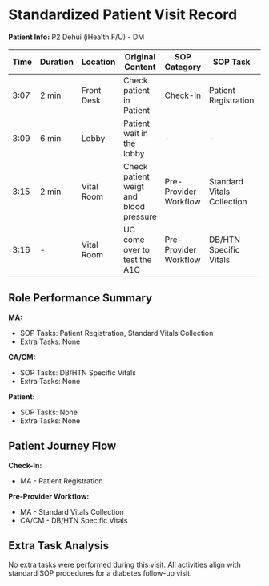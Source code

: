 # Standardized Patient Visit Record

**Patient Info:** P2 Dehui (iHealth F/U) - DM

| Time | Duration | Location | Original Content | SOP Category | SOP Task | Completed Checklist | Primary Role | Extra Task |
|------|----------|----------|------------------|--------------|----------|-------------------|--------------|------------|
| 3:07 | 2 min | Front Desk | Check patient in Patient | Check-In | Patient Registration | ☐ Arrival time recorded | MA | - |
| 3:09 | 6 min | Lobby | Patient wait in the lobby | - | - | - | Patient | - |
| 3:15 | 2 min | Vital Room | Check patient weigt and blood pressure | Pre-Provider Workflow | Standard Vitals Collection | ☐ Vitals collected<br>☐ Documented in EHR | MA | - |
| 3:16 | - | Vital Room | UC come over to test the A1C | Pre-Provider Workflow | DB/HTN Specific Vitals | ☐ Perform in-house A1C (if needed/available) | CA/CM | - |

## Role Performance Summary

**MA:**
- SOP Tasks: Patient Registration, Standard Vitals Collection
- Extra Tasks: None

**CA/CM:**
- SOP Tasks: DB/HTN Specific Vitals
- Extra Tasks: None

**Patient:**
- SOP Tasks: None
- Extra Tasks: None

## Patient Journey Flow

**Check-In:**
- MA - Patient Registration

**Pre-Provider Workflow:**
- MA - Standard Vitals Collection
- CA/CM - DB/HTN Specific Vitals

## Extra Task Analysis

No extra tasks were performed during this visit. All activities align with standard SOP procedures for a diabetes follow-up visit.